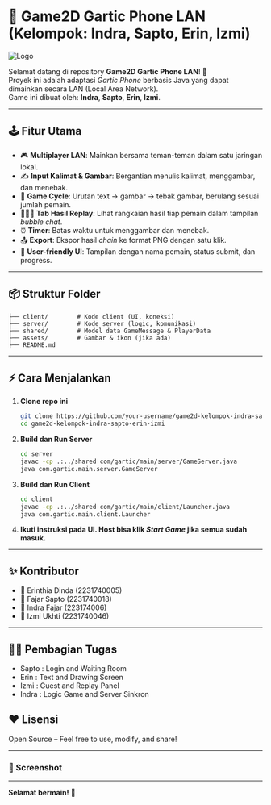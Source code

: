 ﻿
# 🎨 Game2D Gartic Phone LAN (Kelompok: Indra, Sapto, Erin, Izmi)

![Logo](https://cdn-icons-png.flaticon.com/512/1159/1159633.png)

Selamat datang di repository **Game2D Gartic Phone LAN**! 🚀  
Proyek ini adalah adaptasi _Gartic Phone_ berbasis Java yang dapat dimainkan secara LAN (Local Area Network).  
Game ini dibuat oleh: **Indra**, **Sapto**, **Erin**, **Izmi**.

---

## 🕹️ Fitur Utama

- 🎮 **Multiplayer LAN**: Mainkan bersama teman-teman dalam satu jaringan lokal.
- ✍️ **Input Kalimat & Gambar**: Bergantian menulis kalimat, menggambar, dan menebak.
- 🔄 **Game Cycle**: Urutan text → gambar → tebak gambar, berulang sesuai jumlah pemain.
- 🧑‍🤝‍🧑 **Tab Hasil Replay**: Lihat rangkaian hasil tiap pemain dalam tampilan _bubble chat_.
- ⏰ **Timer**: Batas waktu untuk menggambar dan menebak.
- 📤 **Export**: Ekspor hasil _chain_ ke format PNG dengan satu klik.
- 💬 **User-friendly UI**: Tampilan dengan nama pemain, status submit, dan progress.

---

## 📦 Struktur Folder

```
├── client/        # Kode client (UI, koneksi)
├── server/        # Kode server (logic, komunikasi)
├── shared/        # Model data GameMessage & PlayerData
├── assets/        # Gambar & ikon (jika ada)
├── README.md
```

---

## ⚡ Cara Menjalankan

1. **Clone repo ini**  
   ```bash
   git clone https://github.com/your-username/game2d-kelompok-indra-sapto-erin-izmi.git
   cd game2d-kelompok-indra-sapto-erin-izmi
   ```

2. **Build dan Run Server**  
   ```bash
   cd server
   javac -cp .:../shared com/gartic/main/server/GameServer.java
   java com.gartic.main.server.GameServer
   ```

3. **Build dan Run Client**  
   ```bash
   cd client
   javac -cp .:../shared com/gartic/main/client/Launcher.java
   java com.gartic.main.client.Launcher
   ```

4. **Ikuti instruksi pada UI. Host bisa klik _Start Game_ jika semua sudah masuk.**

---

## ✨ Kontributor

- 👤 Erinthia Dinda (2231740005)
- 👤 Fajar Sapto (2231740018)
- 👤 Indra Fajar (223174006)
- 👤 Izmi Ukhti (2231740046)

---
## 👨‍💻 Pembagian Tugas
- Sapto : Login and Waiting Room
- Erin  : Text and Drawing Screen
- Izmi  : Guest and Replay Panel
- Indra : Logic Game and Server Sinkron

## ❤️ Lisensi

Open Source – Feel free to use, modify, and share!

---

### 📸 Screenshot



---

**Selamat bermain!** 🎉  
